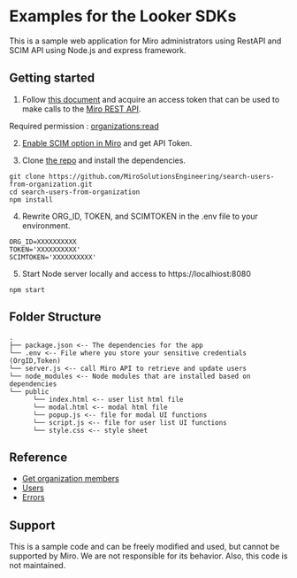 # Examples for the Looker SDKs
This is a sample web application for Miro administrators using RestAPI and SCIM API using Node.js and express framework.

## Getting started
1. Follow [this document](https://developers.miro.com/docs/getting-started-with-oauth) and acquire an access token that can be used to make calls to the [Miro REST API](https://developers.miro.com/reference/api-reference).

Required permission : [organizations:read](https://developers.miro.com/reference/scopes
)


2. [Enable SCIM option in Miro](https://help.miro.com/hc/en-us/articles/360036827513-SCIM#:~:text=To%20enable%20SCIM%20for%20your,Token%20for%20configuring%20your%20IdP) and get API Token.

3. Clone [the repo](https://github.com/MiroSolutionsEngineering/search-users-from-organization.git) and install the dependencies.
```
git clone https://github.com/MiroSolutionsEngineering/search-users-from-organization.git
cd search-users-from-organization
npm install
```
4. Rewrite ORG_ID, TOKEN, and SCIMTOKEN in the .env file to your environment.
```
ORG_ID=XXXXXXXXXX
TOKEN='XXXXXXXXXX'
SCIMTOKEN='XXXXXXXXXX'
```

5. Start Node server locally and access to https://localhiost:8080
```
npm start
```
## Folder Structure
```
.
├── package.json <-- The dependencies for the app
└── .env <-- File where you store your sensitive credentials (OrgID,Token)
└── server.js <-- call Miro API to retrieve and update users
└── node_modules <-- Node modules that are installed based on dependencies
└── public
      └── index.html <-- user list html file
      └── modal.html <-- modal html file
      └── popup.js <-- file for modal UI functions
      └── script.js <-- file for user list UI functions
      └── style.css <-- style sheet
```

## Reference
- [Get organization members](https://developers.miro.com/reference/enterprise-get-organization-members)
- [Users](https://developers.miro.com/docs/users)
- [Errors](https://developers.miro.com/docs/errors)

## Support
This is a sample code and can be freely modified and used, but cannot be supported by Miro.
We are not responsible for its behavior. Also, this code is not maintained.

